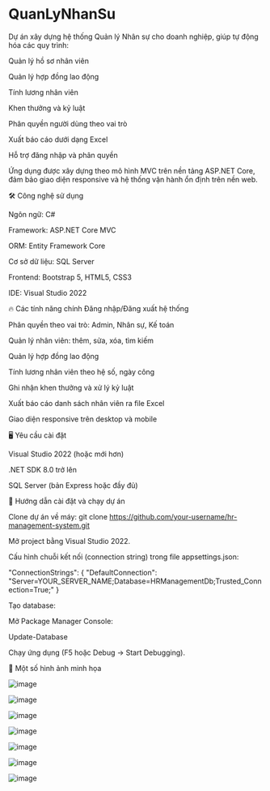 # QuanLyNhanSu
Dự án xây dựng hệ thống Quản lý Nhân sự cho doanh nghiệp, giúp tự động hóa các quy trình:

Quản lý hồ sơ nhân viên

Quản lý hợp đồng lao động

Tính lương nhân viên

Khen thưởng và kỷ luật

Phân quyền người dùng theo vai trò

Xuất báo cáo dưới dạng Excel

Hỗ trợ đăng nhập và phân quyền

Ứng dụng được xây dựng theo mô hình MVC trên nền tảng ASP.NET Core, đảm bảo giao diện responsive và hệ thống vận hành ổn định trên nền web.

🛠️ Công nghệ sử dụng

Ngôn ngữ: C#

Framework: ASP.NET Core MVC

ORM: Entity Framework Core

Cơ sở dữ liệu: SQL Server

Frontend: Bootstrap 5, HTML5, CSS3

IDE: Visual Studio 2022


🔥 Các tính năng chính
Đăng nhập/Đăng xuất hệ thống

Phân quyền theo vai trò: Admin, Nhân sự, Kế toán

Quản lý nhân viên: thêm, sửa, xóa, tìm kiếm

Quản lý hợp đồng lao động

Tính lương nhân viên theo hệ số, ngày công

Ghi nhận khen thưởng và xử lý kỷ luật

Xuất báo cáo danh sách nhân viên ra file Excel

Giao diện responsive trên desktop và mobile

🖥️ Yêu cầu cài đặt

Visual Studio 2022 (hoặc mới hơn)

.NET SDK 8.0 trở lên

SQL Server (bản Express hoặc đầy đủ)

🚀 Hướng dẫn cài đặt và chạy dự án

Clone dự án về máy: git clone https://github.com/your-username/hr-management-system.git

Mở project bằng Visual Studio 2022.

Cấu hình chuỗi kết nối (connection string) trong file appsettings.json:

"ConnectionStrings": {
  "DefaultConnection": "Server=YOUR_SERVER_NAME;Database=HRManagementDb;Trusted_Connection=True;"
}

Tạo database:

Mở Package Manager Console:

Update-Database

Chạy ứng dụng (F5 hoặc Debug -> Start Debugging).

📸 Một số hình ảnh minh họa

![image](https://github.com/user-attachments/assets/fb6f8bf1-f916-4a7c-a0b9-5b5134bf2e34)

![image](https://github.com/user-attachments/assets/d4daf8d5-f454-4e49-a4a0-b5bac1a83bad)

![image](https://github.com/user-attachments/assets/b09bd74b-c497-4008-9311-a5dc1ba6a2c8)

![image](https://github.com/user-attachments/assets/146e33e9-7c4d-49b1-a838-e88623a49983)

![image](https://github.com/user-attachments/assets/e0a73a80-7f4f-466b-85d2-e321fd54e338)

![image](https://github.com/user-attachments/assets/8d7e7f38-cd3c-4df2-b7ca-007fd8e3c8ec)

![image](https://github.com/user-attachments/assets/4b5d4365-4592-416d-8256-6477318d3f85)









